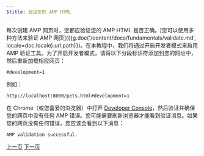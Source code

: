 ```yaml
---
$title: 验证您的 AMP HTML
---
```


每次创建 AMP 网页时，您都应验证您的 AMP HTML 是否正确。[您可以使用多种方法来验证 AMP 网页]({{g.doc('/content/docs/fundamentals/validate.md', locale=doc.locale).url.path}})。在本教程中，我们将通过开启开发者模式来启用 AMP 验证工具。为了开启开发者模式，请将以下分段标识符添加到您的网址中，然后重新加载相应网页：

```text
#development=1
```

例如：

```text
http://localhost:8000/pets.html#development=1
```

在 Chrome（或您喜爱的浏览器）中打开 [Developer Console](https://developer.chrome.com/devtools/docs/console)，然后验证并确保您的网页中没有任何 AMP 错误。您可能需要刷新浏览器才能看到验证消息。如果您的网页没有任何错误，您应该会看到以下消息：

```text
AMP validation successful.
```

<div class="prev-next-buttons">
  <a class="button prev-button" href="/zh_cn/docs/getting_started/visual_story/create_bookend.html"><span class="arrow-prev">上一页</span></a>
  <a class="button next-button" href="/zh_cn/docs/getting_started/visual_story/congratulations.html"><span class="arrow-next">下一页</span></a>
</div>

